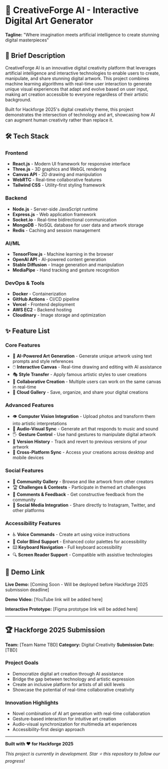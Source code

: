 # 🎨 CreativeForge AI - Interactive Digital Art Generator

**Tagline:** "Where imagination meets artificial intelligence to create stunning digital masterpieces"

## 📖 Brief Description

CreativeForge AI is an innovative digital creativity platform that leverages artificial intelligence and interactive technologies to enable users to create, manipulate, and share stunning digital artwork. This project combines machine learning algorithms with real-time user interaction to generate unique visual experiences that adapt and evolve based on user input, making art creation accessible to everyone regardless of their artistic background.

Built for Hackforge 2025's digital creativity theme, this project demonstrates the intersection of technology and art, showcasing how AI can augment human creativity rather than replace it.

## 🛠️ Tech Stack

### Frontend
- **React.js** - Modern UI framework for responsive interface
- **Three.js** - 3D graphics and WebGL rendering
- **Canvas API** - 2D drawing and manipulation
- **WebRTC** - Real-time collaborative features
- **Tailwind CSS** - Utility-first styling framework

### Backend
- **Node.js** - Server-side JavaScript runtime
- **Express.js** - Web application framework
- **Socket.io** - Real-time bidirectional communication
- **MongoDB** - NoSQL database for user data and artwork storage
- **Redis** - Caching and session management

### AI/ML
- **TensorFlow.js** - Machine learning in the browser
- **OpenAI API** - AI-powered content generation
- **Stable Diffusion** - Image generation and manipulation
- **MediaPipe** - Hand tracking and gesture recognition

### DevOps & Tools
- **Docker** - Containerization
- **GitHub Actions** - CI/CD pipeline
- **Vercel** - Frontend deployment
- **AWS EC2** - Backend hosting
- **Cloudinary** - Image storage and optimization

## ✨ Feature List

### Core Features
- 🎨 **AI-Powered Art Generation** - Generate unique artwork using text prompts and style references
- 🖱️ **Interactive Canvas** - Real-time drawing and editing with AI assistance
- 🎭 **Style Transfer** - Apply famous artistic styles to user creations
- 🤝 **Collaborative Creation** - Multiple users can work on the same canvas in real-time
- 💾 **Cloud Gallery** - Save, organize, and share your digital creations

### Advanced Features
- 👁️ **Computer Vision Integration** - Upload photos and transform them into artistic interpretations
- 🎵 **Audio-Visual Sync** - Generate art that responds to music and sound
- 🖐️ **Gesture Control** - Use hand gestures to manipulate digital artwork
- 🔄 **Version History** - Track and revert to previous versions of your artwork
- 📱 **Cross-Platform Sync** - Access your creations across desktop and mobile devices

### Social Features
- 👥 **Community Gallery** - Browse and like artwork from other creators
- 🏆 **Challenges & Contests** - Participate in themed art challenges
- 💬 **Comments & Feedback** - Get constructive feedback from the community
- 🔗 **Social Media Integration** - Share directly to Instagram, Twitter, and other platforms

### Accessibility Features
- ♿ **Voice Commands** - Create art using voice instructions
- 🎨 **Color Blind Support** - Enhanced color palettes for accessibility
- ⌨️ **Keyboard Navigation** - Full keyboard accessibility
- 🔍 **Screen Reader Support** - Compatible with assistive technologies

## 🚀 Demo Link

**Live Demo:** [Coming Soon - Will be deployed before Hackforge 2025 submission deadline]

**Demo Video:** [YouTube link will be added here]

**Interactive Prototype:** [Figma prototype link will be added here]

---

## 🏆 Hackforge 2025 Submission

**Team:** [Team Name TBD]
**Category:** Digital Creativity
**Submission Date:** [TBD]

### Project Goals
- Democratize digital art creation through AI assistance
- Bridge the gap between technology and artistic expression
- Create an inclusive platform for artists of all skill levels
- Showcase the potential of real-time collaborative creativity

### Innovation Highlights
- Novel combination of AI art generation with real-time collaboration
- Gesture-based interaction for intuitive art creation
- Audio-visual synchronization for multimedia art experiences
- Accessibility-first design approach

---

**Built with ❤️ for Hackforge 2025**

*This project is currently in development. Star ⭐ this repository to follow our progress!*
